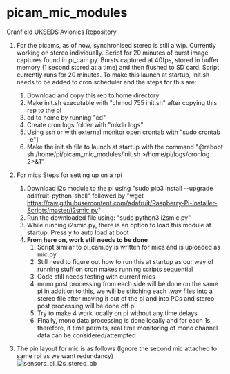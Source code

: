 # picam_mic_modules
Cranfield UKSEDS Avionics Repository

1. For the picams, as of now, synchronised stereo is still a wip. Currently working on stereo individually. Script for 20 minutes of burst image captures found in pi_cam.py. Bursts captured at 40fps, stored in buffer memory (1 second stored at a time) and then flushed to SD card. Script currently runs for 20 minutes. To make this launch at startup, init.sh needs to be added to cron scheduler and the steps for this are:
    1. Download and copy this rep to home directory
    2. Make init.sh executable with "chmod 755 init.sh" after copying this rep to the pi
    3. cd to home by running "cd"
    4. Create cron logs folder with "mkdir logs"
    5. Using ssh or with external monitor open crontab with "sudo crontab -e"]
    6. Make the init.sh file to launch at startup with the command "@reboot sh /home/pi/picam_mic_modules/init.sh >/home/pi/logs/cronlog 2>&1"

2. For mics
    Steps for setting up on a rpi
      1. Download i2s module to the pi using "sudo pip3 install --upgrade adafruit-python-shell" followed by "wget https://raw.githubusercontent.com/adafruit/Raspberry-Pi-Installer-Scripts/master/i2smic.py"
      2. Run the downloaded file using: "sudo python3 i2smic.py"
      3. While running i2smic.py, there is an option to load this module at startup. Press y to auto load at boot
      4. **From here on, work still needs to be done** 
            1. Script similar to pi_cam.py is written for mics and is uploaded as mic.py
            2. Still need to figure out how to run this at startup as our way of running stuff on cron makes running scripts sequential
            3. Code still needs testing with current mics
            4. mono post processing from each side will be done on the same pi in addition to this, we will be stitching each .wav files into a stereo file after moving it out of the pi and into PCs and stereo post processing will be done off pi
            5. Try to make 4 work locally on pi without any time delays
            6. Finally, mono data processing is done locally and for each 1s, therefore, if time permits, real time monitoring of mono channel data can be considered/attempted

3. The pin layout for mic is as follows (Ignore the second mic attached to same rpi as we want redundancy)    
    ![sensors_pi_i2s_stereo_bb](https://user-images.githubusercontent.com/36783388/167426438-50c923f8-f044-47dd-bc2d-52750e9ad158.png)
    
    



